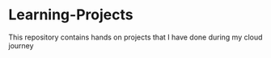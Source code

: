 # Learning-Projects
This repository contains hands on projects that I have done during my cloud journey
